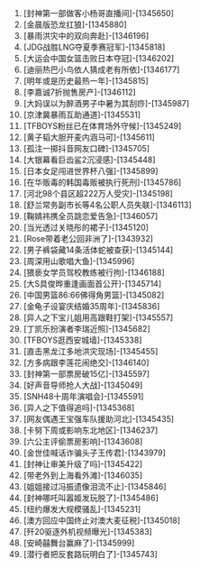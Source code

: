 
1. [封神第一部做客小杨哥直播间]-[1345650]
1. [金晨版恐龙扛狼]-[1345880]
1. [暴雨洪灾中的双向奔赴]-[1346196]
1. [JDG战胜LNG夺夏季赛冠军]-[1345818]
1. [大运会中国女篮击败日本夺冠]-[1346202]
1. [迪丽热巴小鸟依人猜成老有所依]-[1346177]
1. [明年或是历史最热一年]-[1345815]
1. [李嘉诚7折抛售房产]-[1346112]
1. [大妈误以为醉酒男子中暑为其刮痧]-[1345987]
1. [京津冀暴雨互助通道]-[1345531]
1. [TFBOYS粉丝已在体育场外守候]-[1345249]
1. [黄子韬大胆开麦内涵马可]-[1345611]
1. [孤注一掷抖音网友口碑]-[1345705]
1. [大银幕看巨齿鲨2沉浸感]-[1345448]
1. [日本女足闯进世界杯八强]-[1345899]
1. [在华贩毒的韩国毒贩被执行死刑]-[1345786]
1. [河北98个县区超222万人受灾]-[1345198]
1. [舒兰常务副市长等4名公职人员失联]-[1346113]
1. [鞠婧祎携全员跳恋爱告急]-[1346057]
1. [当光透过关晓彤的裙子]-[1345120]
1. [Rose带着老公回非洲了]-[1343932]
1. [男子裤袋藏14条活体蛇被查获]-[1345144]
1. [周深用山歌唱大鱼]-[1345996]
1. [猥亵女学员驾校教练被行拘]-[1346188]
1. [大S具俊晔重逢画面首公开]-[1345714]
1. [中国男篮86:66佛得角男篮]-[1345082]
1. [金龟子设宴庆结婚35周年]-[1345836]
1. [异人之下宝儿姐用高跟鞋打架]-[1345557]
1. [丁凯乐扮演者李瑞近照]-[1345682]
1. [TFBOYS逛西安城墙]-[1345338]
1. [直击黑龙江多地洪灾现场]-[1345455]
1. [方多病跟李莲花闹绝交]-[1346140]
1. [封神第一部票房破15亿]-[1345597]
1. [好声音导师抢人大战]-[1345049]
1. [SNH48十周年演唱会]-[1345591]
1. [异人之下值得追吗]-[1345368]
1. [网友偶遇王宝强车队援助河北]-[1345435]
1. [卡努下周或影响东北地区]-[1346237]
1. [六公主评偷票房影响]-[1343608]
1. [金世佳喊话诈骗头子王传君]-[1343979]
1. [封神让审美升级了吗]-[1345422]
1. [带老外到上海看外滩]-[1346035]
1. [姐姐接过冯振遗像泪流不止]-[1345846]
1. [封神哪吒叫嚣姬发玩脱了]-[1345486]
1. [纽约爆发大规模骚乱]-[1345231]
1. [澳方回应中国终止对澳大麦征税]-[1345018]
1. [歼20驱逐外机视频曝光]-[1345383]
1. [安崎囍舞台赢麻了]-[1345999]
1. [潜行者把反套路玩明白了]-[1345743]